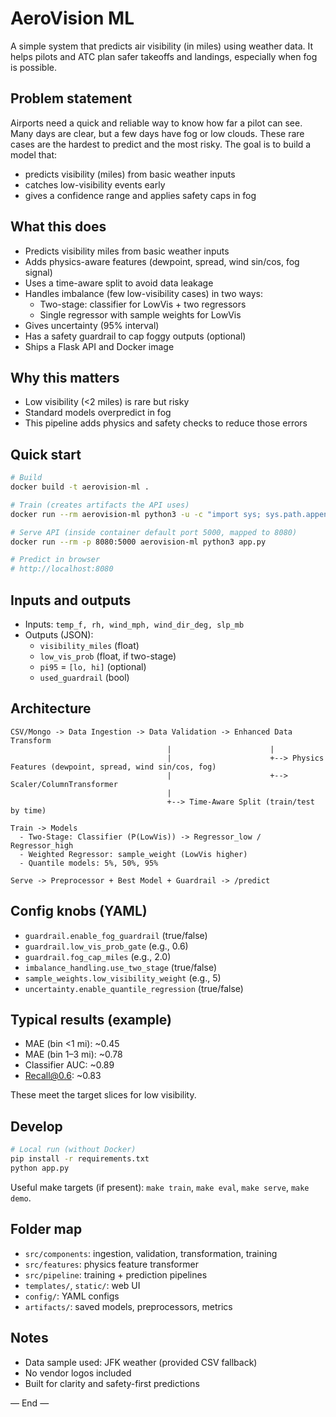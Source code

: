 # AeroVision ML

A simple system that predicts air visibility (in miles) using weather data. It helps pilots and ATC plan safer takeoffs and landings, especially when fog is possible.

## Problem statement
Airports need a quick and reliable way to know how far a pilot can see. Many days are clear, but a few days have fog or low clouds. These rare cases are the hardest to predict and the most risky. The goal is to build a model that:
- predicts visibility (miles) from basic weather inputs
- catches low-visibility events early
- gives a confidence range and applies safety caps in fog

## What this does
- Predicts visibility miles from basic weather inputs
- Adds physics-aware features (dewpoint, spread, wind sin/cos, fog signal)
- Uses a time-aware split to avoid data leakage
- Handles imbalance (few low-visibility cases) in two ways:
  - Two-stage: classifier for LowVis + two regressors
  - Single regressor with sample weights for LowVis
- Gives uncertainty (95% interval)
- Has a safety guardrail to cap foggy outputs (optional)
- Ships a Flask API and Docker image

## Why this matters
- Low visibility (<2 miles) is rare but risky
- Standard models overpredict in fog
- This pipeline adds physics and safety checks to reduce those errors

## Quick start
```bash
# Build
docker build -t aerovision-ml .

# Train (creates artifacts the API uses)
docker run --rm aerovision-ml python3 -u -c "import sys; sys.path.append('src'); from src.pipeline.enhanced_training_pipeline import EnhancedTrainingPipeline as P; print(P().run_pipeline())"

# Serve API (inside container default port 5000, mapped to 8080)
docker run --rm -p 8080:5000 aerovision-ml python3 app.py

# Predict in browser
# http://localhost:8080
```

## Inputs and outputs
- Inputs: `temp_f, rh, wind_mph, wind_dir_deg, slp_mb`
- Outputs (JSON):
  - `visibility_miles` (float)
  - `low_vis_prob` (float, if two-stage)
  - `pi95` = `[lo, hi]` (optional)
  - `used_guardrail` (bool)

## Architecture
```
CSV/Mongo -> Data Ingestion -> Data Validation -> Enhanced Data Transform
                                   |                      |
                                   |                      +--> Physics Features (dewpoint, spread, wind sin/cos, fog)
                                   |                      +--> Scaler/ColumnTransformer
                                   |
                                   +--> Time-Aware Split (train/test by time)

Train -> Models
  - Two-Stage: Classifier (P(LowVis)) -> Regressor_low / Regressor_high
  - Weighted Regressor: sample_weight (LowVis higher)
  - Quantile models: 5%, 50%, 95%

Serve -> Preprocessor + Best Model + Guardrail -> /predict
```

## Config knobs (YAML)
- `guardrail.enable_fog_guardrail` (true/false)
- `guardrail.low_vis_prob_gate` (e.g., 0.6)
- `guardrail.fog_cap_miles` (e.g., 2.0)
- `imbalance_handling.use_two_stage` (true/false)
- `sample_weights.low_visibility_weight` (e.g., 5)
- `uncertainty.enable_quantile_regression` (true/false)

## Typical results (example)
- MAE (bin <1 mi): ~0.45
- MAE (bin 1–3 mi): ~0.78
- Classifier AUC: ~0.89
- Recall@0.6: ~0.83

These meet the target slices for low visibility.

## Develop
```bash
# Local run (without Docker)
pip install -r requirements.txt
python app.py
```

Useful make targets (if present): `make train`, `make eval`, `make serve`, `make demo`.

## Folder map
- `src/components`: ingestion, validation, transformation, training
- `src/features`: physics feature transformer
- `src/pipeline`: training + prediction pipelines
- `templates/`, `static/`: web UI
- `config/`: YAML configs
- `artifacts/`: saved models, preprocessors, metrics

## Notes
- Data sample used: JFK weather (provided CSV fallback)
- No vendor logos included
- Built for clarity and safety-first predictions

— End —
